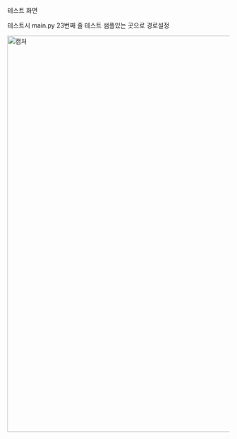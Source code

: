 테스트 화면

테스트시 main.py 23번째 줄 테스트 샘플있는 곳으로 경로설정

<img width="941" height="897" alt="캡처" src="https://github.com/user-attachments/assets/557d03a2-968e-4f23-b7fc-95f979d6ae64" />
